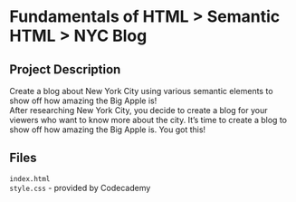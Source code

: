 # Fundamentals of HTML > Semantic HTML > NYC Blog
## Project Description
Create a blog about New York City using various semantic elements to show off 
how amazing the Big Apple is!  
After researching New York City, you decide to create a blog for your viewers 
who want to know more about the city. It’s time to create a blog to show off 
how amazing the Big Apple is. You got this!

## Files
`index.html`  
`style.css` - provided by Codecademy  
